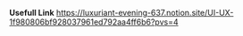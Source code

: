 **Usefull Link**
https://luxuriant-evening-637.notion.site/UI-UX-1f980806bf928037961ed792aa4ff6b6?pvs=4
